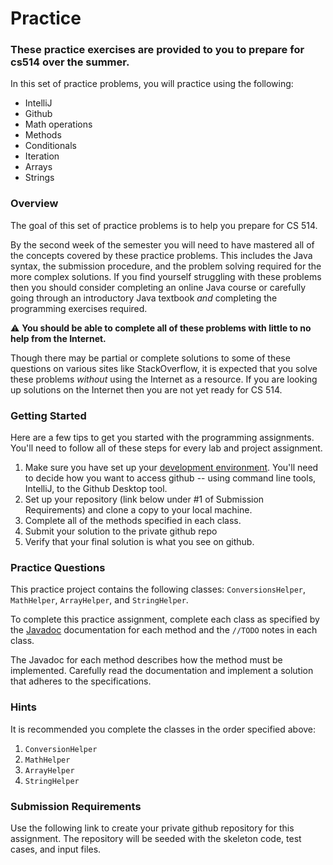 Practice
========

### These practice exercises are provided to you to prepare for cs514 over the summer.

In this set of practice problems, you will practice using the following:

- IntelliJ
- Github
- Math operations
- Methods
- Conditionals
- Iteration
- Arrays
- Strings

### Overview

The goal of this set of practice problems is to help you prepare for CS 514.

By the second week of the semester you will need to have mastered all of the concepts covered by these practice problems. This includes the Java syntax, the submission procedure, and the problem solving required for the more complex solutions. If you find yourself struggling with these problems then you should consider completing an online Java course or carefully going through an introductory Java textbook *and* completing the programming exercises required.

:warning: **You should be able to complete all of these problems with little to no help from the Internet.**

Though there may be partial or complete solutions to some of these questions on various sites like StackOverflow, it is expected that you solve these problems *without* using the Internet as a resource. If you are looking up solutions on the Internet then you are not yet ready for CS 514. 

### Getting Started

Here are a few tips to get you started with the programming assignments. You'll need to follow all of these steps for every lab and project assignment.

1. Make sure you have set up your [development environment](https://github.com/USF-CS514-Fall18/devEnvironment.md). You'll need to decide how you want to access github -- using command line tools, IntelliJ, to the Github Desktop tool.
2. Set up your repository (link below under #1 of Submission Requirements) and clone a copy to your local machine.
3. Complete all of the methods specified in each class. 
4. Submit your solution to the private github repo
5. Verify that your final solution is what you see on github.

### Practice Questions

This practice project contains the following classes: `ConversionsHelper`, `MathHelper`, `ArrayHelper`, and `StringHelper`. 

To complete this practice assignment, complete each class as specified by the [Javadoc](http://www.oracle.com/technetwork/articles/java/index-jsp-135444.html) documentation for each method and the `//TODO` notes in each class. 

The Javadoc for each method describes how the method must be implemented. Carefully read the documentation and implement a solution that adheres to the specifications.

### Hints

It is recommended you complete the classes in the order specified above:

1. `ConversionHelper`
2. `MathHelper`
3. `ArrayHelper`
4. `StringHelper`

### Submission Requirements

Use the following link to create your private github repository for this assignment. 
The repository will be seeded with the skeleton code, test cases, and input files. 
